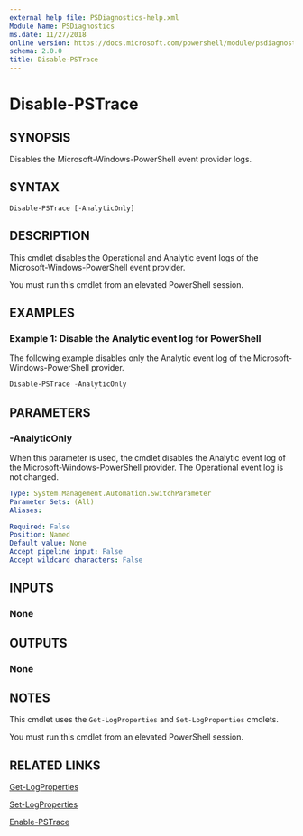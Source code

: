 ```yaml
---
external help file: PSDiagnostics-help.xml
Module Name: PSDiagnostics
ms.date: 11/27/2018
online version: https://docs.microsoft.com/powershell/module/psdiagnostics/disable-pstrace?view=powershell-5.0&WT.mc_id=ps-gethelp
schema: 2.0.0
title: Disable-PSTrace
---
```

# Disable-PSTrace

## SYNOPSIS
Disables the Microsoft-Windows-PowerShell event provider logs.

## SYNTAX

```
Disable-PSTrace [-AnalyticOnly]
```

## DESCRIPTION

This cmdlet disables the Operational and Analytic event logs of the Microsoft-Windows-PowerShell
event provider.

You must run this cmdlet from an elevated PowerShell session.

## EXAMPLES

### Example 1: Disable the Analytic event log for PowerShell

The following example disables only the Analytic event log of the Microsoft-Windows-PowerShell
provider.

```powershell
Disable-PSTrace -AnalyticOnly
```

## PARAMETERS

### -AnalyticOnly

When this parameter is used, the cmdlet disables the Analytic event log of the
Microsoft-Windows-PowerShell provider. The Operational event log is not changed.

```yaml
Type: System.Management.Automation.SwitchParameter
Parameter Sets: (All)
Aliases:

Required: False
Position: Named
Default value: None
Accept pipeline input: False
Accept wildcard characters: False
```

## INPUTS

### None

## OUTPUTS

### None

## NOTES

This cmdlet uses the `Get-LogProperties` and `Set-LogProperties` cmdlets.

You must run this cmdlet from an elevated PowerShell session.

## RELATED LINKS

[Get-LogProperties](Get-LogProperties.md)

[Set-LogProperties](Set-LogProperties.md)

[Enable-PSTrace](Enable-PSTrace.md)
